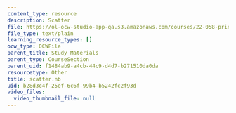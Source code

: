 ```yaml
---
content_type: resource
description: Scatter
file: https://ol-ocw-studio-app-qa.s3.amazonaws.com/courses/22-058-principles-of-medical-imaging-fall-2002/b28d3c4f25ef6c6f99b4b5242fc2f93d_scatter.nb
file_type: text/plain
learning_resource_types: []
ocw_type: OCWFile
parent_title: Study Materials
parent_type: CourseSection
parent_uid: f1484ab9-a4cb-44c9-d4d7-b271510da0da
resourcetype: Other
title: scatter.nb
uid: b28d3c4f-25ef-6c6f-99b4-b5242fc2f93d
video_files:
  video_thumbnail_file: null
---
```

